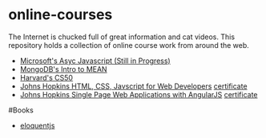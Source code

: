 # online-courses
The Internet is chucked full of great information and cat videos. This repository holds a collection of online course work from around the web.

- [Microsoft's Asyc Javascript (Still in Progress)](https://courses.edx.org/courses/course-v1:Microsoft+DEV234x+1T2017/)
- [MongoDB's Intro to MEAN](https://courses.edx.org/courses/course-v1:MongoDBx+M101x+2T2016/info)  
- [Harvard's CS50](https://www.edx.org/course/introduction-computer-science-harvardx-cs50x)
- [Johns Hopkins HTML, CSS, Javscript for Web Developers](https://www.coursera.org/learn/html-css-javascript-for-web-developers) [certificate](https://www.coursera.org/account/accomplishments/certificate/6V4KKD3KVWBX)
- [Johns Hopkins Single Page Web Applications with AngularJS](https://www.coursera.org/learn/single-page-web-apps-with-angularjs)
[certificate](https://www.coursera.org/account/accomplishments/records/4EEAWSWGCB62)

#Books
- [eloquentjs](eloquentjavascript.net)

